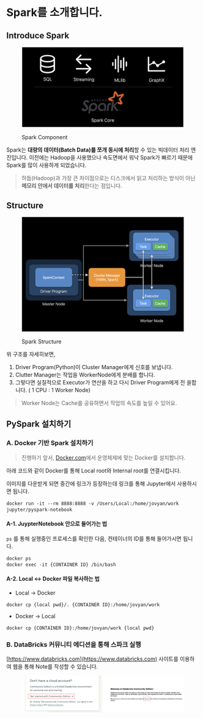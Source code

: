 # Spark를 소개합니다.

## Introduce Spark

<figure><img src="../.gitbook/assets/image (5) (1) (1) (1) (1).png" alt=""><figcaption><p>Spark Component</p></figcaption></figure>

Spark는 **대량의 데이터(Batch Data)를 쪼개 동시에 처리**할 수 있는 빅데이터 처리 엔진입니다. 이전에는 Hadoop을 사용했으나 속도면에서 워낙 Spark가 빠르기 때문에 Spark를 많이 사용하게 되었습니다.

> 하둡(Hadoop)과 가장 큰 차이점으로는 디스크에서 읽고 처리하는 방식이 아닌 **메모리 안에서 데이터를 처리**한다는 점입니다.&#x20;

## Structure

<figure><img src="../.gitbook/assets/image (2) (1) (1) (1).png" alt=""><figcaption><p>Spark Structure</p></figcaption></figure>

위 구조를 자세히보면,&#x20;

1. Driver Program(Python)이 Cluster Manager에게 신호를 보냅니다.
2. Clutter Manager는 작업을 WorkerNode에게 분배를 합니다.
3. 그렇다면 실질적으로 Executor가 연산을 하고 다시 Driver Program에게 전 을합니다. ( 1 CPU : 1 Worker Node)

> Worker Node는 Cache를 공유하면서 작업의 속도를 높일 수 있어요.

## PySpark 설치하기&#x20;

### A. Docker 기반 Spark 설치하기

> 진행하기 앞서, [Docker.com](https://www.docker.com)에서 운영체제에 맞는 Docker를 설치합니다.

아래 코드와 같이 Docker를 통해 Local root와 Internal root를 연결시킵니다.

이미지를 다운받게 되면 중간에 링크가 등장하는데 링크를 통해 Jupyter에서 사용하시면 됩니다.

```docker
docker run -it --rm 8888:8888 -v /Users/Local:/home/jovyan/work jupyter/pyspark-notebook
```

#### A-1. JuypterNotebook 안으로 들어가는 법

`ps` 를 통해 실행중인 프로세스를 확인한 다음, 컨테이너의 ID를 통해 들어가시면 됩니다.

```
docker ps 
docker exec -it {CONTAINER ID} /bin/bash
```

#### A-2. Local <-> Docker 파일 복사하는 법

* Local -> Docker

```
docker cp {local pwd}/. {CONTAINER ID}:/home/jovyan/work
```

* Docker -> Local

```
docker cp {CONTAINER ID}:/home/jovyan/work {local pwd}
```

### B. DataBricks 커뮤니티 에디션을 통해 스파크 실행

[https://www.databricks.com](https://www.databricks.com) 사이트를 이용하여 웹을 통해 Note를 작성할 수 있습니다.

<figure><img src="../.gitbook/assets/image (1) (1) (1) (1) (1).png" alt=""><figcaption></figcaption></figure>









